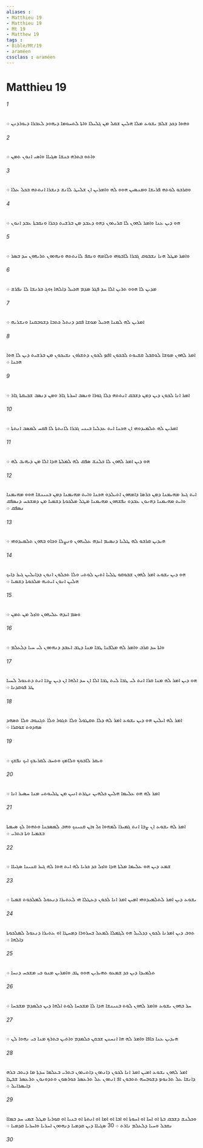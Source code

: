 ```yaml
---
aliases : 
- Matthieu 19
- Matthieu 19
- Mt 19
- Matthew 19
tags : 
- Bible/Mt/19
- araméen
cssclass : araméen
---
```


# Matthieu 19

###### 1
ܘܗܘܐ ܕܟܕ ܫܠܡ ܝܫܘܥ ܡܠܐ ܗܠܝܢ ܫܩܠ ܡܢ ܓܠܝܠܐ ܘܐܬܐ ܠܬܚܘܡܐ ܕܝܗܘܕ ܠܥܒܪܐ ܕܝܘܪܕܢܢ ܀
###### 2
ܘܐܬܘ ܒܬܪܗ ܟܢܫܐ ܤܓܝܐܐ ܘܐܤܝ ܐܢܘܢ ܬܡܢ ܀
###### 3
ܘܩܪܒܘ ܠܘܬܗ ܦܪܝܫܐ ܘܡܢܤܝܢ ܗܘܘ ܠܗ ܘܐܡܪܝܢ ܐܢ ܫܠܝܛ ܠܐܢܫ ܕܢܫܪܐ ܐܢܬܬܗ ܒܟܠ ܥܠܐ ܀
###### 4
ܗܘ ܕܝܢ ܥܢܐ ܘܐܡܪ ܠܗܘܢ ܠܐ ܩܪܝܬܘܢ ܕܗܘ ܕܥܒܕ ܡܢ ܒܪܫܝܬ ܕܟܪܐ ܘܢܩܒܬܐ ܥܒܕ ܐܢܘܢ ܀
###### 5
ܘܐܡܪ ܡܛܠ ܗܢܐ ܢܫܒܘܩ ܓܒܪܐ ܠܐܒܘܗܝ ܘܠܐܡܗ ܘܢܩܦ ܠܐܢܬܬܗ ܘܢܗܘܘܢ ܬܪܝܗܘܢ ܚܕ ܒܤܪ ܀
###### 6
ܡܕܝܢ ܠܐ ܗܘܘ ܬܪܝܢ ܐܠܐ ܚܕ ܦܓܪ ܡܕܡ ܗܟܝܠ ܕܐܠܗܐ ܙܘܓ ܒܪܢܫܐ ܠܐ ܢܦܪܫ ܀
###### 7
ܐܡܪܝܢ ܠܗ ܠܡܢܐ ܗܟܝܠ ܡܘܫܐ ܦܩܕ ܕܢܬܠ ܟܬܒܐ ܕܫܘܒܩܢܐ ܘܢܫܪܝܗ ܀
###### 8
ܐܡܪ ܠܗܘܢ ܡܘܫܐ ܠܘܩܒܠ ܩܫܝܘܬ ܠܒܟܘܢ ܐܦܤ ܠܟܘܢ ܕܬܫܪܘܢ ܢܫܝܟܘܢ ܡܢ ܒܪܫܝܬ ܕܝܢ ܠܐ ܗܘܐ ܗܟܢܐ ܀
###### 9
ܐܡܪ ܐܢܐ ܠܟܘܢ ܕܝܢ ܕܡܢ ܕܫܒܩ ܐܢܬܬܗ ܕܠܐ ܓܘܪܐ ܘܢܤܒ ܐܚܪܬܐ ܓܐܪ ܘܡܢ ܕܢܤܒ ܫܒܝܩܬܐ ܓܐܪ ܀
###### 10
ܐܡܪܝܢ ܠܗ ܬܠܡܝܕܘܗܝ ܐܢ ܗܟܢܐ ܐܝܬ ܥܕܠܝܐ ܒܝܢܝ ܓܒܪܐ ܠܐܢܬܬܐ ܠܐ ܦܩܚ ܠܡܤܒ ܐܢܬܬܐ ܀
###### 11
ܗܘ ܕܝܢ ܐܡܪ ܠܗܘܢ ܠܐ ܟܠܢܫ ܤܦܩ ܠܗ ܠܡܠܬܐ ܗܕܐ ܐܠܐ ܡܢ ܕܝܗܝܒ ܠܗ ܀
###### 12
ܐܝܬ ܓܝܪ ܡܗܝܡܢܐ ܕܡܢ ܟܪܤܐ ܕܐܡܗܘܢ ܐܬܝܠܕܘ ܗܟܢܐ ܘܐܝܬ ܡܗܝܡܢܐ ܕܡܢ ܒܢܝܢܫܐ ܗܘܘ ܡܗܝܡܢܐ ܘܐܝܬ ܡܗܝܡܢܐ ܕܗܢܘܢ ܥܒܕܘ ܢܦܫܗܘܢ ܡܗܝܡܢܐ ܡܛܠ ܡܠܟܘܬܐ ܕܫܡܝܐ ܡܢ ܕܡܫܟܚ ܕܢܤܦܩ ܢܤܦܩ ܀
###### 13
ܗܝܕܝܢ ܩܪܒܘ ܠܗ ܛܠܝܐ ܕܢܤܝܡ ܐܝܕܗ ܥܠܝܗܘܢ ܘܢܨܠܐ ܘܟܐܘ ܒܗܘܢ ܬܠܡܝܕܘܗܝ ܀
###### 14
ܗܘ ܕܝܢ ܝܫܘܥ ܐܡܪ ܠܗܘܢ ܫܒܘܩܘ ܛܠܝܐ ܐܬܝܢ ܠܘܬܝ ܘܠܐ ܬܟܠܘܢ ܐܢܘܢ ܕܕܐܝܠܝܢ ܓܝܪ ܕܐܝܟ ܗܠܝܢ ܐܢܘܢ ܐܝܬܝܗ ܡܠܟܘܬܐ ܕܫܡܝܐ ܀
###### 15
ܘܤܡ ܐܝܕܗ ܥܠܝܗܘܢ ܘܐܙܠ ܡܢ ܬܡܢ ܀
###### 16
ܘܐܬܐ ܚܕ ܩܪܒ ܘܐܡܪ ܠܗ ܡܠܦܢܐ ܛܒܐ ܡܢܐ ܕܛܒ ܐܥܒܕ ܕܢܗܘܘܢ ܠܝ ܚܝܐ ܕܠܥܠܡ ܀
###### 17
ܗܘ ܕܝܢ ܐܡܪ ܠܗ ܡܢܐ ܩܪܐ ܐܢܬ ܠܝ ܛܒܐ ܠܝܬ ܛܒܐ ܐܠܐ ܐܢ ܚܕ ܐܠܗܐ ܐܢ ܕܝܢ ܨܒܐ ܐܢܬ ܕܬܥܘܠ ܠܚܝܐ ܛܪ ܦܘܩܕܢܐ ܀
###### 18
ܐܡܪ ܠܗ ܐܝܠܝܢ ܗܘ ܕܝܢ ܝܫܘܥ ܐܡܪ ܠܗ ܕܠܐ ܬܩܛܘܠ ܘܠܐ ܬܓܘܪ ܘܠܐ ܬܓܢܘܒ ܘܠܐ ܬܤܗܕ ܤܗܕܘܬ ܫܘܩܪܐ ܀
###### 19
ܘܝܩܪ ܠܐܒܘܟ ܘܠܐܡܟ ܘܬܚܒ ܠܩܪܝܒܟ ܐܝܟ ܢܦܫܟ ܀
###### 20
ܐܡܪ ܠܗ ܗܘ ܥܠܝܡܐ ܗܠܝܢ ܟܠܗܝܢ ܢܛܪܬ ܐܢܝܢ ܡܢ ܛܠܝܘܬܝ ܡܢܐ ܚܤܝܪ ܐܢܐ ܀
###### 21
ܐܡܪ ܠܗ ܝܫܘܥ ܐܢ ܨܒܐ ܐܢܬ ܓܡܝܪܐ ܠܡܗܘܐ ܙܠ ܙܒܢ ܩܢܝܢܟ ܘܗܒ ܠܡܤܟܢܐ ܘܬܗܘܐ ܠܟ ܤܝܡܬܐ ܒܫܡܝܐ ܘܬܐ ܒܬܪܝ ܀
###### 22
ܫܡܥ ܕܝܢ ܗܘ ܥܠܝܡܐ ܡܠܬܐ ܗܕܐ ܘܐܙܠ ܟܕ ܟܪܝܐ ܠܗ ܐܝܬ ܗܘܐ ܠܗ ܓܝܪ ܩܢܝܢܐ ܤܓܝܐܐ ܀
###### 23
ܝܫܘܥ ܕܝܢ ܐܡܪ ܠܬܠܡܝܕܘܗܝ ܐܡܝܢ ܐܡܪ ܐܢܐ ܠܟܘܢ ܕܥܛܠܐ ܗܝ ܠܥܬܝܪܐ ܕܢܥܘܠ ܠܡܠܟܘܬ ܫܡܝܐ ܀
###### 24
ܬܘܒ ܕܝܢ ܐܡܪܢܐ ܠܟܘܢ ܕܕܠܝܠ ܗܘ ܠܓܡܠܐ ܠܡܥܠ ܒܚܪܘܪܐ ܕܡܚܛܐ ܐܘ ܥܬܝܪܐ ܕܢܥܘܠ ܠܡܠܟܘܬܐ ܕܐܠܗܐ ܀
###### 25
ܬܠܡܝܕܐ ܕܝܢ ܟܕ ܫܡܥܘ ܬܗܝܪܝܢ ܗܘܘ ܛܒ ܘܐܡܪܝܢ ܡܢܘ ܟܝ ܡܫܟܚ ܕܢܚܐ ܀
###### 26
ܚܪ ܒܗܘܢ ܝܫܘܥ ܘܐܡܪ ܠܗܘܢ ܠܘܬ ܒܢܝܢܫܐ ܗܕܐ ܠܐ ܡܫܟܚܐ ܠܘܬ ܐܠܗܐ ܕܝܢ ܟܠܡܕܡ ܡܫܟܚܐ ܀
###### 27
ܗܝܕܝܢ ܥܢܐ ܟܐܦܐ ܘܐܡܪ ܠܗ ܗܐ ܐܢܚܢܢ ܫܒܩܢ ܟܠܡܕܡ ܘܐܬܝܢ ܒܬܪܟ ܡܢܐ ܟܝ ܢܗܘܐ ܠܢ ܀
###### 28
ܐܡܪ ܠܗܘܢ ܝܫܘܥ ܐܡܝܢ ܐܡܪ ܐܢܐ ܠܟܘܢ ܕܐܢܬܘܢ ܕܐܬܝܬܘܢ ܒܬܪܝ ܒܥܠܡܐ ܚܕܬܐ ܡܐ ܕܝܬܒ ܒܪܗ ܕܐܢܫܐ ܥܠ ܬܪܢܘܤ ܕܫܘܒܚܗ ܬܬܒܘܢ ܐܦ ܐܢܬܘܢ ܥܠ ܬܪܥܤܪ ܟܘܪܤܘܢ ܘܬܕܘܢܘܢ ܬܪܥܤܪ ܫܒܛܐ ܕܐܝܤܪܐܝܠ ܀
###### 29
ܘܟܠܢܫ ܕܫܒܩ ܒܬܐ ܐܘ ܐܚܐ ܐܘ ܐܚܘܬܐ ܐܘ ܐܒܐ ܐܘ ܐܡܐ ܐܘ ܐܢܬܬܐ ܐܘ ܒܢܝܐ ܐܘ ܩܘܪܝܐ ܡܛܠ ܫܡܝ ܚܕ ܒܡܐܐ ܢܩܒܠ ܘܚܝܐ ܕܠܥܠܡ ܢܐܪܬ ܀ 30 ܤܓܝܐܐ ܕܝܢ ܩܕܡܝܐ ܕܢܗܘܘܢ ܐܚܪܝܐ ܘܐܚܪܝܐ ܩܕܡܝܐ ܀
###### 30
 

